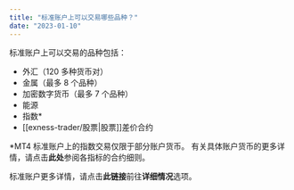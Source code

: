 ```yaml
---
title: "标准账户上可以交易哪些品种？"
date: "2023-01-10"
---
```


标准账户上可以交易的品种包括：

- 外汇（120 多种货币对）
- 金属（最多 8 个品种）
- 加密数字货币（最多 7 个品种）
- 能源
- 指数*
- [[exness-trader/股票|股票]]差价合约

*MT4 标准账户上的指数交易仅限于部分账户货币。 有关具体账户货币的更多详情，请点击**此处**参阅各指标的合约细则。

标准账户更多详情，请点击**此链接**前往**详细情况**选项。
